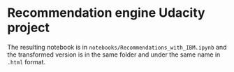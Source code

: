 # Recommendation engine Udacity project

The resulting notebook is in `notebooks/Recommendations_with_IBM.ipynb` and the transformed version is in the same folder and under the same name in `.html` format.